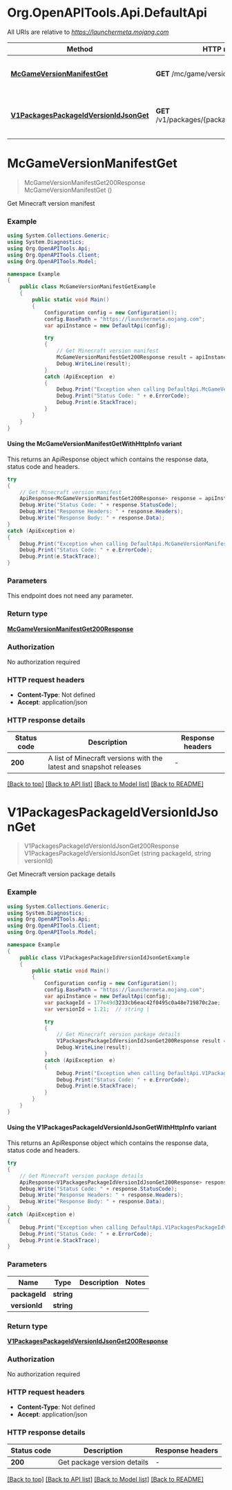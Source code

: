 # Org.OpenAPITools.Api.DefaultApi

All URIs are relative to *https://launchermeta.mojang.com*

| Method | HTTP request | Description |
|--------|--------------|-------------|
| [**McGameVersionManifestGet**](DefaultApi.md#mcgameversionmanifestget) | **GET** /mc/game/version_manifest | Get Minecraft version manifest |
| [**V1PackagesPackageIdVersionIdJsonGet**](DefaultApi.md#v1packagespackageidversionidjsonget) | **GET** /v1/packages/{packageId}/{versionId}.json | Get Minecraft version package details |

<a id="mcgameversionmanifestget"></a>
# **McGameVersionManifestGet**
> McGameVersionManifestGet200Response McGameVersionManifestGet ()

Get Minecraft version manifest

### Example
```csharp
using System.Collections.Generic;
using System.Diagnostics;
using Org.OpenAPITools.Api;
using Org.OpenAPITools.Client;
using Org.OpenAPITools.Model;

namespace Example
{
    public class McGameVersionManifestGetExample
    {
        public static void Main()
        {
            Configuration config = new Configuration();
            config.BasePath = "https://launchermeta.mojang.com";
            var apiInstance = new DefaultApi(config);

            try
            {
                // Get Minecraft version manifest
                McGameVersionManifestGet200Response result = apiInstance.McGameVersionManifestGet();
                Debug.WriteLine(result);
            }
            catch (ApiException  e)
            {
                Debug.Print("Exception when calling DefaultApi.McGameVersionManifestGet: " + e.Message);
                Debug.Print("Status Code: " + e.ErrorCode);
                Debug.Print(e.StackTrace);
            }
        }
    }
}
```

#### Using the McGameVersionManifestGetWithHttpInfo variant
This returns an ApiResponse object which contains the response data, status code and headers.

```csharp
try
{
    // Get Minecraft version manifest
    ApiResponse<McGameVersionManifestGet200Response> response = apiInstance.McGameVersionManifestGetWithHttpInfo();
    Debug.Write("Status Code: " + response.StatusCode);
    Debug.Write("Response Headers: " + response.Headers);
    Debug.Write("Response Body: " + response.Data);
}
catch (ApiException e)
{
    Debug.Print("Exception when calling DefaultApi.McGameVersionManifestGetWithHttpInfo: " + e.Message);
    Debug.Print("Status Code: " + e.ErrorCode);
    Debug.Print(e.StackTrace);
}
```

### Parameters
This endpoint does not need any parameter.
### Return type

[**McGameVersionManifestGet200Response**](McGameVersionManifestGet200Response.md)

### Authorization

No authorization required

### HTTP request headers

 - **Content-Type**: Not defined
 - **Accept**: application/json


### HTTP response details
| Status code | Description | Response headers |
|-------------|-------------|------------------|
| **200** | A list of Minecraft versions with the latest and snapshot releases |  -  |

[[Back to top]](#) [[Back to API list]](../README.md#documentation-for-api-endpoints) [[Back to Model list]](../README.md#documentation-for-models) [[Back to README]](../README.md)

<a id="v1packagespackageidversionidjsonget"></a>
# **V1PackagesPackageIdVersionIdJsonGet**
> V1PackagesPackageIdVersionIdJsonGet200Response V1PackagesPackageIdVersionIdJsonGet (string packageId, string versionId)

Get Minecraft version package details

### Example
```csharp
using System.Collections.Generic;
using System.Diagnostics;
using Org.OpenAPITools.Api;
using Org.OpenAPITools.Client;
using Org.OpenAPITools.Model;

namespace Example
{
    public class V1PackagesPackageIdVersionIdJsonGetExample
    {
        public static void Main()
        {
            Configuration config = new Configuration();
            config.BasePath = "https://launchermeta.mojang.com";
            var apiInstance = new DefaultApi(config);
            var packageId = 177e49d3233cb6eac42f0495c0a48e719870c2ae;  // string | 
            var versionId = 1.21;  // string | 

            try
            {
                // Get Minecraft version package details
                V1PackagesPackageIdVersionIdJsonGet200Response result = apiInstance.V1PackagesPackageIdVersionIdJsonGet(packageId, versionId);
                Debug.WriteLine(result);
            }
            catch (ApiException  e)
            {
                Debug.Print("Exception when calling DefaultApi.V1PackagesPackageIdVersionIdJsonGet: " + e.Message);
                Debug.Print("Status Code: " + e.ErrorCode);
                Debug.Print(e.StackTrace);
            }
        }
    }
}
```

#### Using the V1PackagesPackageIdVersionIdJsonGetWithHttpInfo variant
This returns an ApiResponse object which contains the response data, status code and headers.

```csharp
try
{
    // Get Minecraft version package details
    ApiResponse<V1PackagesPackageIdVersionIdJsonGet200Response> response = apiInstance.V1PackagesPackageIdVersionIdJsonGetWithHttpInfo(packageId, versionId);
    Debug.Write("Status Code: " + response.StatusCode);
    Debug.Write("Response Headers: " + response.Headers);
    Debug.Write("Response Body: " + response.Data);
}
catch (ApiException e)
{
    Debug.Print("Exception when calling DefaultApi.V1PackagesPackageIdVersionIdJsonGetWithHttpInfo: " + e.Message);
    Debug.Print("Status Code: " + e.ErrorCode);
    Debug.Print(e.StackTrace);
}
```

### Parameters

| Name | Type | Description | Notes |
|------|------|-------------|-------|
| **packageId** | **string** |  |  |
| **versionId** | **string** |  |  |

### Return type

[**V1PackagesPackageIdVersionIdJsonGet200Response**](V1PackagesPackageIdVersionIdJsonGet200Response.md)

### Authorization

No authorization required

### HTTP request headers

 - **Content-Type**: Not defined
 - **Accept**: application/json


### HTTP response details
| Status code | Description | Response headers |
|-------------|-------------|------------------|
| **200** | Get package version details |  -  |

[[Back to top]](#) [[Back to API list]](../README.md#documentation-for-api-endpoints) [[Back to Model list]](../README.md#documentation-for-models) [[Back to README]](../README.md)

